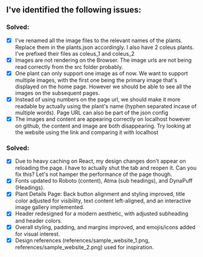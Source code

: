 ## I've identified the following issues:

### Solved:
- [x] I've renamed all the image files to the relevant names of the plants. Replace them in the plants.json accordingly. I also have 2 coleus plants. I've prefixed their files as coleus_1 and coleus_2
- [x] Images are not rendering on the Browser. The image urls are not being read correctly from the src folder probably.
- [x] One plant can only support one image as of now. We want to support multiple images, with the first one being the primary image that's displayed on the home page. However we should be able to see all the images on the subsequent pages.
- [x] Instead of using numbers on the page url, we should make it more readable by actually using the plant's name (hyphen separated incase of multiple words). Page URL can also be part of the json config
- [x] The images and content are appearing correctly on localhost however on github, the content and image are both disappearing. Try looking at the website using the link and comparing it with localhost

### Solved:
- [x] Due to heavy caching on React, my design changes don't appear on reloading the page. I have to actually shut the tab and reopen it. Can you fix this? Let's not hamper the performance of the page though.
- [x] Fonts updated to Roboto (content), Atma (sub headings), and DynaPuff (Headings).
- [x] Plant Details Page: Back button alignment and styling improved, title color adjusted for visibility, text content left-aligned, and an interactive image gallery implemented.
- [x] Header redesigned for a modern aesthetic, with adjusted subheading and header colors.
- [x] Overall styling, padding, and margins improved, and emojis/icons added for visual interest.
- [x] Design references (references/sample_website_1.png, references/sample_website_2.png) used for inspiration.